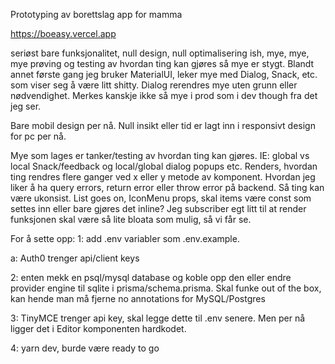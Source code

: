 Prototyping av borettslag app for mamma

https://boeasy.vercel.app

seriøst bare funksjonalitet, null design, null optimalisering ish, mye, mye, mye prøving og testing av hvordan ting kan gjøres så mye er stygt. Blandt annet første gang jeg bruker MaterialUI, leker mye med Dialog, Snack, etc. som viser seg å være litt shitty. Dialog rerendres mye uten grunn eller nødvendighet. Merkes kanskje ikke så mye i prod som i dev though fra det jeg ser.

Bare mobil design per nå. Null insikt eller tid er lagt inn i responsivt design for pc per nå.

Mye som lages er tanker/testing av hvordan ting kan gjøres. IE: global vs local Snack/feedback og local/global dialog popups etc. Renders, hvordan ting rendres flere ganger ved x eller y metode av komponent. Hvordan jeg liker å ha query errors, return error eller throw error på backend. Så ting kan være ukonsist. List goes on, IconMenu props, skal items være const som settes inn eller bare gjøres det inline? Jeg subscriber egt litt til at render funksjonen skal være så lite bloata som mulig, så vi får se.

For å sette opp:
1: add .env variabler som .env.example.

a: Auth0 trenger api/client keys

2: enten mekk en psql/mysql database og koble opp den eller endre provider engine til sqlite i prisma/schema.prisma. Skal funke out of the box, kan hende man må fjerne no annotations for MySQL/Postgres

3: TinyMCE trenger api key, skal legge dette til .env senere. Men per nå ligger det i Editor komponenten hardkodet.

4: yarn dev, burde være ready to go
